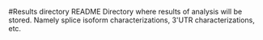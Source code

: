 #Results directory README
Directory where results of analysis will be stored. Namely splice isoform characterizations, 3'UTR characterizations, etc.